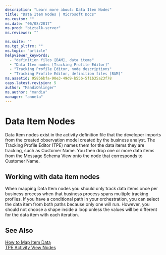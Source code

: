 ```yaml
---
description: "Learn more about: Data Item Nodes"
title: "Data Item Nodes | Microsoft Docs"
ms.custom: ""
ms.date: "06/08/2017"
ms.prod: "biztalk-server"
ms.reviewer: ""

ms.suite: ""
ms.tgt_pltfrm: ""
ms.topic: "article"
helpviewer_keywords: 
  - "definition files [BAM], data items"
  - "Data Item nodes [Tracking Profile Editor]"
  - "Tracking Profile Editor, node descriptions"
  - "Tracking Profile Editor, definition files [BAM]"
ms.assetid: 95856bfa-90e3-49d9-b55b-5f1b35a23f78
caps.latest.revision: 5
author: "MandiOhlinger"
ms.author: "mandia"
manager: "anneta"
---
```

# Data Item Nodes
Data Item nodes exist in the activity definition file that the developer imports from the created observation model created by the business analyst. The Tracking Profile Editor (TPE) names them for the data items they are tracking, such as Customer Name. You then drop one or more data items from the Message Schema View onto the node that corresponds to Customer Name.  
  
## Working with data item nodes  
 When mapping Data Item nodes you should only track data items once per business process when that business process spans multiple tracking profiles. If you have a conditional path in your orchestration, you can select the data item from both paths because only one will run. However, you should not choose a shape inside a loop unless the values will be different for the data item with each iteration.  
  
## See Also  
 [How to Map Item Data](../core/how-to-map-item-data.md)   
 [TPE Activity View Nodes](../core/tpe-activity-view-nodes.md)
